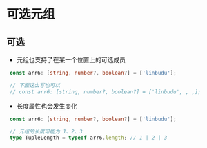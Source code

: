# 可选元组

## 可选

+ 元组也支持了在某一个位置上的可选成员

 ```ts
  const arr6: [string, number?, boolean?] = ['linbudu'];

  // 下面这么写也可以
  // const arr6: [string, number?, boolean?] = ['linbudu', , ,];
  ```

+ 长度属性也会发生变化

 ```ts
  const arr6: [string, number?, boolean?] = ['linbudu'];

  // 元组的长度可能为 1、2、3
  type TupleLength = typeof arr6.length; // 1 | 2 | 3
  ```
